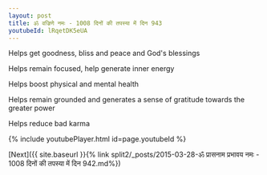 ```yaml
---
layout: post
title: ॐ वज्रिणे नमः - 1008 दिनों की तपस्या में दिन 943
youtubeId: lRqetDK5eUA
---
```

 
 
Helps get goodness, bliss and peace and God's blessings
 
Helps remain focused, help generate inner energy 
 
Helps boost physical and mental health 
 
Helps remain grounded and generates a sense of gratitude towards the greater power 
 
Helps reduce bad karma
 
 
 
 


{% include youtubePlayer.html id=page.youtubeId %}
 
[Next]({{ site.baseurl }}{% link  split2/_posts/2015-03-28-ॐ प्रासनाम प्रभावय नमः - 1008 दिनों की तपस्या में दिन 942.md%})
 
